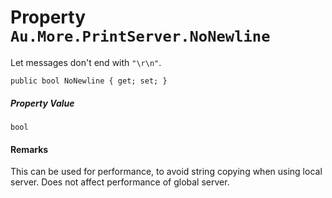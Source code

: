 # Property `Au.More.PrintServer.NoNewline`

Let messages don't end with `"\r\n"`.

```
public bool NoNewline { get; set; }
```

##### Property Value

`bool`

#### Remarks

This can be used for performance, to avoid string copying when using local server. Does not affect performance of global server.